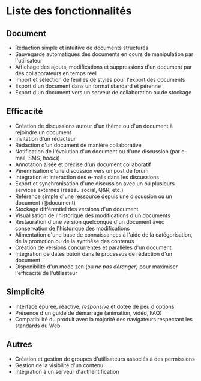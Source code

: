 # Liste des fonctionnalités

## Document

 * Rédaction simple et intuitive de documents structurés
 * Sauvegarde automatiques des documents en cours de manipulation par l'utilisateur
 * Affichage des ajouts, modifications et suppressions d'un document par des collaborateurs en temps réel
 * Import et sélection de feuilles de styles pour l'export des documents
 * Export d'un document dans un format standard et pérenne
 * Export d'un document vers un serveur de collaboration ou de stockage

## Efficacité

 * Création de discussions autour d'un thème ou d'un document à rejoindre un document
 * Invitation d'un rédacteur
 * Rédaction d'un document de manière collaborative
 * Notification de l'évolution d'un document ou d'une discussion (par e-mail, SMS, *hooks*)
 * Annotation aisée et précise d'un document collaboratif
 * Pérennisation d'une discussion vers un post de forum
 * Intégration et interaction des e-mails dans les discussions
 * Export et synchronisation d'une discussion avec un ou plusieurs services externes (réseau social, Q&R, etc.)
 * Référence simple d'une ressource depuis une discussion ou un document (@document)
 * Stockage différentiel des versions d'un document
 * Visualisation de l'historique des modifications d'un documents
 * Restauration d'une version quelconque d'un document avec conservation de l'historique des modifications
 * Alimentation d'une base de connaissances à l'aide de la catégorisation, de la promotion ou de la synthèse des contenus
 * Création de versions concurrentes et parallèles d'un document
 * Intégration de dates butoir dans le processus de rédaction d'un document
 * Disponibilité d'un mode zen (ou *ne pas déranger*) pour maximiser l'efficacité de l'utilisateur

## Simplicité

 * Interface épurée, réactive, *responsive* et dotée de peu d'options
 * Présence d'un guide de démarrage (animation, vidéo, FAQ)
 * Compatibilité du produit avec la majorité des navigateurs respectant les standards du Web

## Autres

 * Création et gestion de groupes d'utilisateurs associés à des permissions
 * Gestion de la visibilité d'un contenu
 * Intégration à un serveur d'authentification
 
